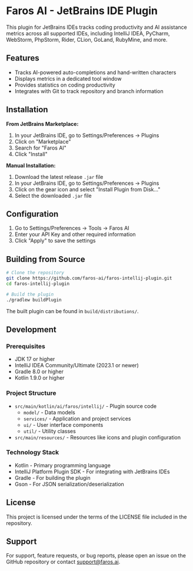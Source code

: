 # Faros AI - JetBrains IDE Plugin

This plugin for JetBrains IDEs tracks coding productivity and AI assistance metrics across all supported IDEs, including IntelliJ IDEA, PyCharm, WebStorm, PhpStorm, Rider, CLion, GoLand, RubyMine, and more.

## Features

- Tracks AI-powered auto-completions and hand-written characters
- Displays metrics in a dedicated tool window
- Provides statistics on coding productivity
- Integrates with Git to track repository and branch information

## Installation

**From JetBrains Marketplace:**
1. In your JetBrains IDE, go to Settings/Preferences → Plugins
2. Click on "Marketplace"
3. Search for "Faros AI"
4. Click "Install"

**Manual Installation:**
1. Download the latest release `.jar` file
2. In your JetBrains IDE, go to Settings/Preferences → Plugins
3. Click on the gear icon and select "Install Plugin from Disk..."
4. Select the downloaded `.jar` file

## Configuration

1. Go to Settings/Preferences → Tools → Faros AI
2. Enter your API Key and other required information
3. Click "Apply" to save the settings

## Building from Source

```bash
# Clone the repository
git clone https://github.com/faros-ai/faros-intellij-plugin.git
cd faros-intellij-plugin

# Build the plugin
./gradlew buildPlugin
```

The built plugin can be found in `build/distributions/`.

## Development

### Prerequisites

- JDK 17 or higher
- IntelliJ IDEA Community/Ultimate (2023.1 or newer)
- Gradle 8.0 or higher
- Kotlin 1.9.0 or higher

### Project Structure

- `src/main/kotlin/ai/faros/intellij/` - Plugin source code
  - `model/` - Data models
  - `services/` - Application and project services
  - `ui/` - User interface components
  - `util/` - Utility classes
- `src/main/resources/` - Resources like icons and plugin configuration

### Technology Stack

- Kotlin - Primary programming language
- IntelliJ Platform Plugin SDK - For integrating with JetBrains IDEs
- Gradle - For building the plugin
- Gson - For JSON serialization/deserialization

## License

This project is licensed under the terms of the LICENSE file included in the repository.

## Support

For support, feature requests, or bug reports, please open an issue on the GitHub repository or contact support@faros.ai. 